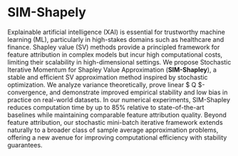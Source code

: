# SIM-Shapely

Explainable artificial intelligence (XAI) is essential for trustworthy machine learning (ML), particularly in high-stakes domains such as healthcare and finance. Shapley value (SV) methods provide a principled framework for feature attribution in complex models but incur high computational costs, limiting their scalability in high-dimensional settings.
We propose Stochastic Iterative Momentum for Shapley Value Approximation (**SIM-Shapley**), a stable and efficient SV approximation method inspired by stochastic optimization. We analyze variance theoretically, prove linear $ Q $-convergence, and demonstrate improved empirical stability and low bias in practice on real-world datasets.
In our numerical experiments, SIM-Shapley reduces computation time by up to 85% relative to state-of-the-art baselines while maintaining comparable feature attribution quality.
Beyond feature attribution, our stochastic mini-batch iterative framework extends naturally to a broader class of sample average approximation problems, offering a new avenue for improving computational efficiency with stability guarantees.

